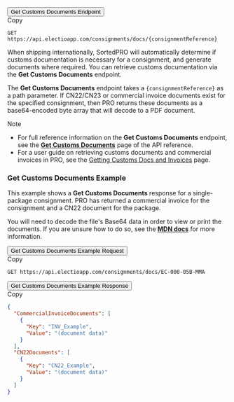 <div class="tab">
    <button class="staticTabButton">Get Customs Documents Endpoint</button>
    <div class="copybutton" onclick="CopyToClipboard(this, 'getCustomsDocsEndpoint')"><span class='glyphicon glyphicon-copy'></span><span class='copy'>Copy</span></div>
</div>

<div id="getCustomsDocsEndpoint" class="staticTabContent" onclick="CopyToClipboard(this, 'getCustomsDocsEndpoint')">

```
GET https://api.electioapp.com/consignments/docs/{consignmentReference}
```
</div>

When shipping internationally, SortedPRO will automatically determine if customs documentation is necessary for a consignment, and generate documents where required. You can retrieve customs documentation via the **Get Customs Documents** endpoint.

The **Get Customs Documents** endpoint takes a `{consignmentReference}` as a path parameter. If CN22/CN23 or commercial invoice documents exist for the specified consignment, then PRO returns these documents as a base64-encoded byte array that will decode to a PDF document.

> [!NOTE]
> * For full reference information on the <strong>Get Customs Documents</strong> endpoint, see the <strong><a href="https://docs.electioapp.com/#/api/GetCustomsDocuments">Get Customs Documents</a></strong> page of the API reference.
> * For a user guide on retrieving customs documents and commercial invoices in PRO, see the [Getting Customs Docs and Invoices](/pro/api/help/getting_customs_docs_and_invoices.html) page.  
  
### Get Customs Documents Example

This example shows a **Get Customs Documents** response for a single-package consignment. PRO has returned a commercial invoice for the consignment and a CN22 document for the package.

You will need to decode the file's Base64 data in order to view or print the documents. If you are unsure how to do so, see the **[MDN docs](https://developer.mozilla.org/en-US/docs/Web/API/WindowBase64/Base64_encoding_and_decoding)** for more information.

<div class="tab">
    <button class="staticTabButton">Get Customs Documents Example Request</button>
    <div class="copybutton" onclick="CopyToClipboard(this, 'getCustomsDocsRequest')"><span class='glyphicon glyphicon-copy'></span><span class='copy'>Copy</span></div>
</div>

<div id="getCustomsDocsRequest" class="staticTabContent" onclick="CopyToClipboard(this, 'getCustomsDocsRequest')">

```
GET https://api.electioapp.com/consignments/docs/EC-000-05B-MMA
```
</div>

<div class="tab">
    <button class="staticTabButton">Get Customs Documents Example Response</button>
    <div class="copybutton" onclick="CopyToClipboard(this, 'getCustomsDocsResponse')"><span class='glyphicon glyphicon-copy'></span><span class='copy'>Copy</span></div>
</div>

<div id="getCustomsDocsResponse" class="staticTabContent" onclick="CopyToClipboard(this, 'getCustomsDocsResponse')">

```json
{
  "CommercialInvoiceDocuments": [
    {
      "Key": "INV_Example",
      "Value": "(document data)"
    }
  ],
  "CN22Documents": [
    {
      "Key": "CN22_Example",
      "Value": "(document data)"
    }
  ]
}
```

</div>
